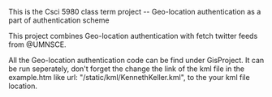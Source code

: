 This is the Csci 5980 class term project -- Geo-location authentication as a part of authentication scheme

This project combines Geo-location authentication with fetch twitter feeds from @UMNSCE.

All the Geo-location authentication code can be find under GisProject. It can be run seperately, 
don't forget the change the link of the kml file in the example.htm like url: "/static/kml/KennethKeller.kml",
to the your kml file location.


